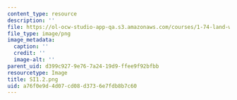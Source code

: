 ```yaml
---
content_type: resource
description: ''
file: https://ol-ocw-studio-app-qa.s3.amazonaws.com/courses/1-74-land-water-food-and-climate-fall-2020/a76f0e9d4d07cd08d3736e7fdb8b7c60_SI1.2.png
file_type: image/png
image_metadata:
  caption: ''
  credit: ''
  image-alt: ''
parent_uid: d399c927-9e76-7a24-19d9-ffee9f92bfbb
resourcetype: Image
title: SI1.2.png
uid: a76f0e9d-4d07-cd08-d373-6e7fdb8b7c60
---
```

